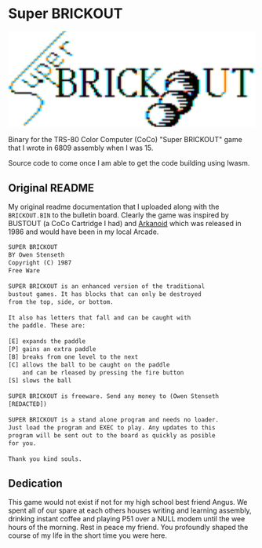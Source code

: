 # Super BRICKOUT

![LOGO](images/SuperBRICKOUT.png)

Binary for the TRS-80 Color Computer (CoCo) "Super BRICKOUT" game that I wrote in 6809 assembly when I was 15. 

Source code to come once I am able to get the code building using lwasm.
## Original README

My original readme documentation that I uploaded along with the `BRICKOUT.BIN` to the bulletin board. Clearly the game was inspired by BUSTOUT (a CoCo Cartridge I had) and [Arkanoid](https://en.wikipedia.org/wiki/Arkanoid) which was released in 1986 and would have been in my local Arcade.

    SUPER BRICKOUT 
    BY Owen Stenseth
    Copyright (C) 1987
    Free Ware 
    
    SUPER BRICKOUT is an enhanced version of the traditional 
    bustout games. It has blocks that can only be destroyed 
    from the top, side, or bottom. 
    
    It also has letters that fall and can be caught with 
    the paddle. These are:
    
    [E] expands the paddle
    [P] gains an extra paddle
    [B] breaks from one level to the next
    [C] allows the ball to be caught on the paddle 
        and can be rleased by pressing the fire button
    [S] slows the ball
    
    SUPER BRICKOUT is freeware. Send any money to (Owen Stenseth [REDACTED])
    
    SUPER BRICKOUT is a stand alone program and needs no loader. 
    Just load the program and EXEC to play. Any updates to this 
    program will be sent out to the board as quickly as posible 
    for you.
    
    Thank you kind souls.

## Dedication

This game would not exist if not for my high school best friend Angus. We spent all of our spare at each others houses writing and learning assembly, drinking instant coffee and playing P51 over a NULL modem until the wee hours of the morning. Rest in peace my friend. You profoundly shaped the course of my life in the short time you were here.